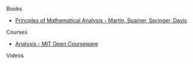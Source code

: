 Books

* [Princples of Mathematical Analysis - Martin, Spainer, Springer, Davis](https://web.math.ucsb.edu/~agboola/teaching/2021/winter/122A/rudin.pdf)

Courses

* [Analysis - MIT Open Courseware](https://ocw.mit.edu/courses/18-100b-analysis-i-fall-2010/)

Videos
